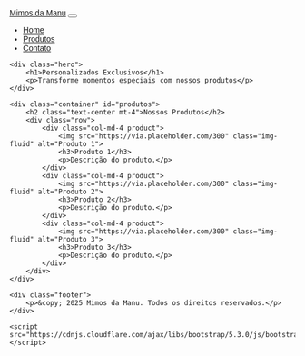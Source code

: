 <!DOCTYPE html>
<html lang="pt-br">
<head>
    <meta charset="UTF-8">
    <meta name="viewport" content="width=device-width, initial-scale=1.0">
    <title>Mimos da Manu - Personalizados</title>
    <link rel="stylesheet" href="https://cdnjs.cloudflare.com/ajax/libs/bootstrap/5.3.0/css/bootstrap.min.css">
    <style>
        body { font-family: Arial, sans-serif; }
        .hero { background: url('https://via.placeholder.com/1500x500') center/cover; color: white; padding: 50px 20px; text-align: center; }
        .product { padding: 20px; text-align: center; }
        .footer { background: #333; color: white; text-align: center; padding: 20px; margin-top: 20px; }
    </style>
</head>
<body>
    <nav class="navbar navbar-expand-lg navbar-light bg-light">
        <div class="container">
            <a class="navbar-brand" href="#">Mimos da Manu</a>
            <button class="navbar-toggler" type="button" data-bs-toggle="collapse" data-bs-target="#navbarNav">
                <span class="navbar-toggler-icon"></span>
            </button>
            <div class="collapse navbar-collapse" id="navbarNav">
                <ul class="navbar-nav ms-auto">
                    <li class="nav-item"><a class="nav-link" href="#">Home</a></li>
                    <li class="nav-item"><a class="nav-link" href="#produtos">Produtos</a></li>
                    <li class="nav-item"><a class="nav-link" href="#contato">Contato</a></li>
                </ul>
            </div>
        </div>
    </nav>

    <div class="hero">
        <h1>Personalizados Exclusivos</h1>
        <p>Transforme momentos especiais com nossos produtos</p>
    </div>

    <div class="container" id="produtos">
        <h2 class="text-center mt-4">Nossos Produtos</h2>
        <div class="row">
            <div class="col-md-4 product">
                <img src="https://via.placeholder.com/300" class="img-fluid" alt="Produto 1">
                <h3>Produto 1</h3>
                <p>Descrição do produto.</p>
            </div>
            <div class="col-md-4 product">
                <img src="https://via.placeholder.com/300" class="img-fluid" alt="Produto 2">
                <h3>Produto 2</h3>
                <p>Descrição do produto.</p>
            </div>
            <div class="col-md-4 product">
                <img src="https://via.placeholder.com/300" class="img-fluid" alt="Produto 3">
                <h3>Produto 3</h3>
                <p>Descrição do produto.</p>
            </div>
        </div>
    </div>

    <div class="footer">
        <p>&copy; 2025 Mimos da Manu. Todos os direitos reservados.</p>
    </div>

    <script src="https://cdnjs.cloudflare.com/ajax/libs/bootstrap/5.3.0/js/bootstrap.bundle.min.js"></script>
</body>
</html>
